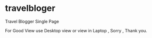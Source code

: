 # travelbloger
Travel Blogger Single Page

For Good View use Desktop view or view in Laptop , Sorry , Thank you.
